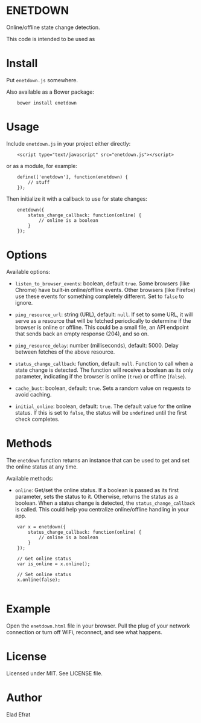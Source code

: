 # ENETDOWN

Online/offline state change detection.

This code is intended to be used as 

# Install

Put `enetdown.js` somewhere.

Also available as a Bower package:

```
	bower install enetdown
```

# Usage

Include `enetdown.js` in your project either directly:

```
	<script type="text/javascript" src="enetdown.js"></script>
```

or as a module, for example:

```
	define(['enetdown'], function(enetdown) {
		// stuff
	});
```

Then initialize it with a callback to use for state changes:

```
	enetdown({
		status_change_callback: function(online) {
			// online is a boolean
		}
	});
```

# Options

Available options:

* `listen_to_browser_events`: boolean, default `true`. Some browsers (like Chrome) have built-in online/offline events. Other browsers (like Firefox) use these events for something completely different. Set to `false` to ignore.

* `ping_resource_url`: string (URL), default: `null`. If set to some URL, it will serve as a resource that will be fetched periodically to determine if the browser is online or offline. This could be a small file, an API endpoint that sends back an empty response (204), and so on.

* `ping_resource_delay`: number (milliseconds), default: 5000. Delay between fetches of the above resource.

* `status_change_callback`: function, default: `null`. Function to call when a state change is detected. The function will receive a boolean as its only parameter, indicating if the browser is online (`true`) or offline (`false`).

* `cache_bust`: boolean, default: `true`. Sets a random value on requests to avoid caching.

* `initial_online`: boolean, default: `true`. The default value for the online status. If this is set to `false`, the status will be `undefined` until the first check completes.

# Methods

The `enetdown` function returns an instance that can be used to get and set the online status at any time.

Available methods:

* `online`: Get/set the online status. If a boolean is passed as its first parameter, sets the status to it. Otherwise, returns the status as a boolean. When a status change is detected, the `status_change_callback` is called. This could help you centralize online/offline handling in your app.

```
	var x = enetdown({
		status_change_callback: function(online) {
			// online is a boolean
		}
	});
	
	// Get online status
	var is_online = x.online();
	
	// Set online status
	x.online(false);
	
```

# Example

Open the `enetdown.html` file in your browser. Pull the plug of your network connection or turn off WiFi, reconnect, and see what happens.

# License

Licensed under MIT. See LICENSE file.

# Author

Elad Efrat
